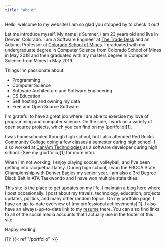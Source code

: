 ```yaml
---
title: "About"
---
```


Hello, welcome to my website! I am so glad you stopped by to check it out!

Let me introduce myself. My name is Sumner, I am 23 years old and live in
Denver, Colorado. I am a Software Engineer at [The Trade
Desk](https://www.thetradedesk.com/) and an Adjunct Professor at [Colorado
School of Mines](https://mines.edu). I graduated with my undergraduate degree in
Computer Science from Colorado School of Mines in May 2018 and then graduated
with my masters degree in Computer Science from Mines in May 2019.

Things I'm passionate about:

* Programming
* Computer Science
* Software Architecture and Software Engineering
* CS Education
* Self hosting and owning my data
* Free and Open Source Software

I'm grateful to have a great job where I am able to exercise my love of
programming and computer science. On the side, I work on a variety of open
source projects, which you can find on my [portfolio][1].

I was homeschooled through high school, but I also attended Red Rocks Community
College doing a few classes a semester during high school. I also worked at
[Can/Am Technologies](https://canamtechnologies.com/) as a software developer
during high school. (See my [portfolio][1] for more info).

When I'm not working, I enjoy playing soccer, volleyball, and I've been getting
into racquetball lately. During high school, I won the FRCCA State Championship
with Denver Eagles my senior year. I am also a 3rd Degree Black Belt in ATA
Taekwondo and I have won multiple state titles.

This site is the place to get updates on my life. I maintain a [blog](/) here
where I post occasionally. I post about my travels, technology, education,
projects updates, politics, and many other random topics. On my portfolio page,
I have an up-to-date overview of [my professional achievements][1]. I also have
an always-up-to-date link to my [resume](/portfolio/resume.pdf) there. You can
also find links to all of the social media accounts that I actually use in the
footer of this site.

Happy reading!

[1]: {{< ref "/portfolio" >}}
